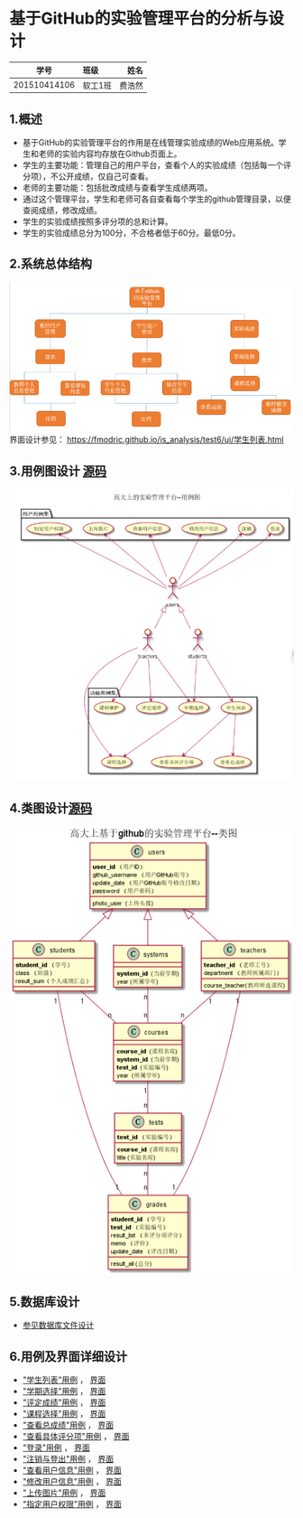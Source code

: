 # 基于GitHub的实验管理平台的分析与设计

|    学号   |       班级       |      姓名     |
|:-------:|:------------- | ----------:|
|   201510414106  |     软工1班     |   费浩然   |

## 1.概述
* 基于GitHub的实验管理平台的作用是在线管理实验成绩的Web应用系统。学生和老师的实验内容均存放在Github页面上。
* 学生的主要功能：管理自己的用户平台，查看个人的实验成绩（包括每一个评分项），不公开成绩，仅自己可查看。
* 老师的主要功能：包括批改成绩与查看学生成绩两项。
* 通过这个管理平台，学生和老师可各自查看每个学生的github管理目录，以便查阅成绩，修改成绩。
* 学生的实验成绩按照多评分项的总和计算。
* 学生的实验成绩总分为100分，不合格者低于60分。最低0分。
 

## 2.系统总体结构
![](./系统总体结构.png '描述')
界面设计参见： https://fmodric.github.io/is_analysis/test6/ui/学生列表.html
## 3.用例图设计 [源码](src/useCase.puml)
![](./useCase.png)
## 4.类图设计[源码](src/class.puml)
![](./class.png)

## 5.数据库设计
* [参见数据库文件设计](./数据库文件设计.md)

## 6.用例及界面详细设计
* ["学生列表"用例](用例/学生列表.md) ， [界面](ui/学生列表.html)
* ["学期选择"用例](用例/学期选择.md) ， [界面](ui/学期选择.html)
* ["评定成绩"用例](用例/评定成绩.md) ， [界面](ui/评定成绩.html)
* ["课程选择"用例](用例/课程选择.md) ， [界面](ui/课程选择.html)
* ["查看总成绩"用例](用例/查看总成绩.md) ， [界面](ui/查看总成绩.html)
* ["查看具体评分项"用例](用例/查看具体评分项.md) ， [界面](ui/查看具体评分项.html)
* ["登录"用例](用例/登录.md) ， [界面](ui/index.html)
* ["注销与登出"用例](用例/注销与登出.md) ， [界面](ui/注销与登出.html)
* ["查看用户信息"用例](用例/查看用户信息.md) ， [界面](ui/查看用户信息.html)
* ["修改用户信息"用例](用例/修改用户信息.md) ， [界面](ui/修改用户信息.html)
* ["上传图片"用例](用例/上传图片.md) ， [界面](ui/上传图片.html)
* ["指定用户权限"用例](用例/指定用户权限.md) ， [界面](ui/指定用户权限.html)
